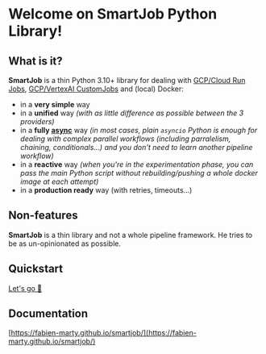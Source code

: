 # Welcome on SmartJob Python Library!

## What is it?

**SmartJob** is a thin Python 3.10+ library for dealing with [GCP/Cloud Run Jobs](https://cloud.google.com/run), [GCP/VertexAI CustomJobs](https://cloud.google.com/vertex-ai/docs/training/create-custom-job) and (local) Docker:

- in a **very simple** way
- in a **unified** way *(with as little difference as possible between the 3 providers)*
- in a **fully [async](https://docs.python.org/3/library/asyncio.html)** way *(in most cases, plain `asyncio` Python is enough for dealing with complex parallel workflows (including parralelism, chaining, conditionals...) and you don't need to learn another pipeline workflow)*
- in a **reactive** way *(when you're in the experimentation phase, you can pass the main Python script without rebuilding/pushing a whole docker image at each attempt)*
- in a **production ready** way (with retries, timeouts...)


## Non-features

**SmartJob** is a thin library and not a whole pipeline framework. He tries to be as un-opinionated as possible.

## Quickstart

[Let's go 🚀](https://fabien-marty.github.io/smartjob/tutorials/quickstart/)

## Documentation

[https://fabien-marty.github.io/smartjob/](https://fabien-marty.github.io/smartjob/)